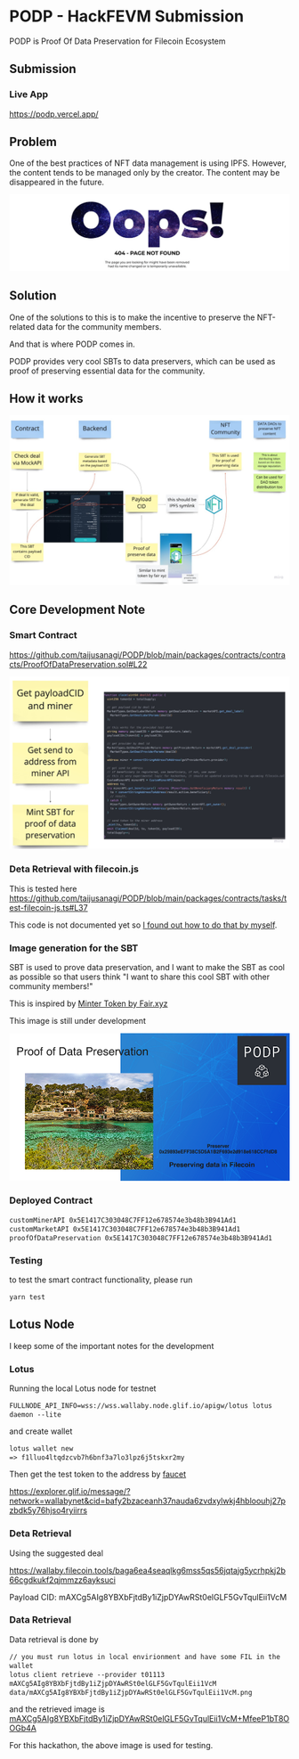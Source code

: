 # PODP - HackFEVM Submission

PODP is Proof Of Data Preservation for Filecoin Ecosystem

## Submission

### Live App

https://podp.vercel.app/

## Problem

One of the best practices of NFT data management is using IPFS. However, the content tends to be managed only by the creator. The content may be disappeared in the future.

![404](./docs/404.png)

## Solution

One of the solutions to this is to make the incentive to preserve the NFT-related data for the community members.

And that is where PODP comes in.

PODP provides very cool SBTs to data preservers, which can be used as proof of preserving essential data for the community.

## How it works

![how-it-works](./docs/how-it-works.png)

## Core Development Note

### Smart Contract

https://github.com/taijusanagi/PODP/blob/main/packages/contracts/contracts/ProofOfDataPreservation.sol#L22

![contract-logic-flow](./docs/contract-logic-flow.png)

### Deta Retrieval with filecoin.js

This is tested here
https://github.com/taijusanagi/PODP/blob/main/packages/contracts/tasks/test-filecoin-js.ts#L37

This code is not documented yet so [I found out how to do that by myself](https://discord.com/channels/554623348622098432/822657841420435486/1043764320175149096).

### Image generation for the SBT

SBT is used to prove data preservation, and I want to make the SBT as cool as possible so that users think "I want to share this cool SBT with other community members!"

This is inspired by [Minter Token by Fair.xyz](https://minter.fair.xyz/)

This image is still under development

![sbt](./docs/sbt.png)

### Deployed Contract

```
customMinerAPI 0x5E1417C303048C7FF12e678574e3b48b3B941Ad1
customMarketAPI 0x5E1417C303048C7FF12e678574e3b48b3B941Ad1
proofOfDataPreservation 0x5E1417C303048C7FF12e678574e3b48b3B941Ad1
```

### Testing

to test the smart contract functionality, please run

```
yarn test
```

## Lotus Node

I keep some of the important notes for the development

### Lotus

Running the local Lotus node for testnet

```
FULLNODE_API_INFO=wss://wss.wallaby.node.glif.io/apigw/lotus lotus daemon --lite
```

and create wallet

```
lotus wallet new
=> f1lluo4ltqdzcvb7h6bnf3a7lo3lpz6j5tskxr2my
```

Then get the test token to the address by [faucet](https://wallaby.network/#faucet)

https://explorer.glif.io/message/?network=wallabynet&cid=bafy2bzaceanh37nauda6zvdxylwkj4hbloouhj27pzbdk5y76hjso4ryiirrs

### Deta Retrieval

Using the suggested deal

https://wallaby.filecoin.tools/baga6ea4seaqlkg6mss5qs56jqtajg5ycrhpkj2b66cgdkukf2qjmmzz6ayksuci

Payload CID: mAXCg5AIg8YBXbFjtdBy1iZjpDYAwRSt0elGLF5GvTqulEii1VcM

### Data Retrieval

Data retrieval is done by

```
// you must run lotus in local envirionment and have some FIL in the wallet
lotus client retrieve --provider t01113 mAXCg5AIg8YBXbFjtdBy1iZjpDYAwRSt0elGLF5GvTqulEii1VcM data/mAXCg5AIg8YBXbFjtdBy1iZjpDYAwRSt0elGLF5GvTqulEii1VcM.png
```

and the retrieved image is [mAXCg5AIg8YBXbFjtdBy1iZjpDYAwRSt0elGLF5GvTqulEii1VcM+MfeeP1bT8OOGb4A](./data/mAXCg5AIg8YBXbFjtdBy1iZjpDYAwRSt0elGLF5GvTqulEii1VcM.png)

For this hackathon, the above image is used for testing.
